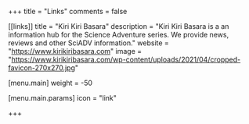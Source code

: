+++
title = "Links"
comments = false

[[links]]
title = "Kiri Kiri Basara"
description = "Kiri Kiri Basara is a an information hub for the Science Adventure series. We provide news, reviews and other SciADV information."
website = "https://www.kirikiribasara.com"
image = "https://www.kirikiribasara.com/wp-content/uploads/2021/04/cropped-favicon-270x270.jpg"

[menu.main]
weight = -50

  [menu.main.params]
  icon = "link"

+++
